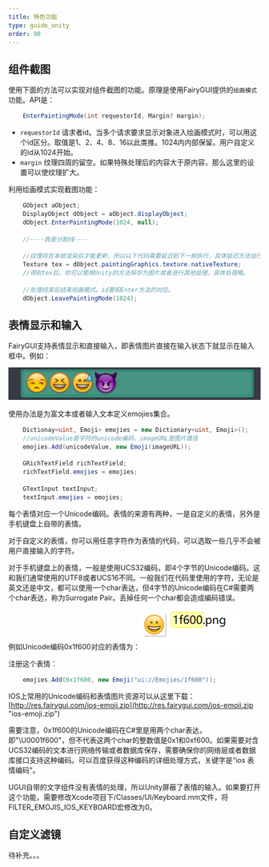 ```yaml
---
title: 特色功能
type: guide_unity
order: 90
---
```


## 组件截图

使用下面的方法可以实现对组件截图的功能。原理是使用FairyGUI提供的`绘画模式`功能。API是：

```csharp
    EnterPaintingMode(int requestorId, Margin? margin);
```

- `requestorId` 请求者id。当多个请求要求显示对象进入绘画模式时，可以用这个id区分。取值是1、2、4、8、16以此类推。1024内内部保留。用户自定义的id从1024开始。
- `margin` 纹理四周的留空。如果特殊处理后的内容大于原内容，那么这里的设置可以使纹理扩大。

利用绘画模式实现截图功能：

```csharp
    GObject aObject;
    DisplayObject dObject = aObject.displayObject;
    dObject.EnterPaintingMode(1024, null);
    
    //----我是分割线----

    //纹理将在本帧渲染后才能更新，所以以下代码需要延迟到下一帧执行，具体延迟方法自行把握。
    Texture tex = dObject.paintingGraphics.texture.nativeTexture;
    //得到tex后，你可以使用Unity的方法保存为图片或者进行其他处理。具体处理略。

    //处理结束后结束绘画模式。id要和Enter方法的对应。
    dObject.LeavePaintingMode(1024);
```

## 表情显示和输入

FairyGUI支持表情显示和直接输入，即表情图片直接在输入状态下就显示在输入框中。例如：

![](../../images/20170924151030.png)

使用办法是为富文本或者输入文本定义emojies集合。

```csharp
    Dictionay<uint, Emoji> emojies = new Dictionary<uint, Emoji>();
    //unicodeValue是字符的unicode编码，imageURL是图片路径
    emojies.Add(unicodeValue, new Emoji(imageURL));

    GRichTextField richTextField;
    richTextField.emojies = emojies;

    GTextInput textInput;
    textInput.emojies = emojies;
```

每个表情对应一个Unicode编码。表情的来源有两种，一是自定义的表情，另外是手机键盘上自带的表情。

对于自定义的表情，你可以用任意字符作为表情的代码，可以选取一些几乎不会被用户直接输入的字符。

对于手机键盘上的表情，一般是使用UCS32编码，即4个字节的Unicode编码。这和我们通常使用的UTF8或者UCS16不同。一般我们在代码里使用的字符，无论是英文还是中文，都可以使用一个char表达，但4字节的Unicode编码在C#需要两个char表达，称为Surrogate Pair。丢掉任何一个char都会造成编码错误。

例如Unicode编码0x1f600对应的表情为：![](../../images/20170924153658.png)

注册这个表情：

```csharp
    emojies.Add(0x1f600, new Emoji("ui://Emojies/1f600"));
```

IOS上常用的Unicode编码和表情图片资源可以从这里下载：[http://res.fairygui.com/ios-emoji.zip](http://res.fairygui.com/ios-emoji.zip "ios-emoji.zip")

需要注意，0x1f600的Unicode编码在C#里是用两个char表达，即"\U0001f600"，但不代表这两个char的整数值是0x1和0xf600。如果需要对含UCS32编码的文本进行网络传输或者数据库保存，需要确保你的网络层或者数据库接口支持这种编码。可以百度获得这种编码的详细处理方式，关键字是“ios 表情编码”。

UGUI自带的文字组件没有表情的处理，所以Unity屏蔽了表情的输入。如果要打开这个功能，需要修改Xcode项目下/Classes/UI/Keyboard.mm文件，将FILTER_EMOJIS_IOS_KEYBOARD宏修改为0。

## 自定义滤镜

待补充。。。
